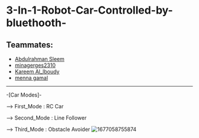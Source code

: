 # 3-In-1-Robot-Car-Controlled-by-bluethooth-
## Teammates:
 - [Abdulrahman Sleem](https://github.com/AbdulrahmanSleem)
 - [minagerges2310](https://github.com/minagerges2310)
 - [Kareem Al_lboudy](https://github.com/Kareem-Allboudy95)
 - [menna gamal](https://github.com/Mennagamal272)
 ***************************************************************************
  -[Car Modes]-
 
--> First_Mode : RC Car

--> Second_Mode : Line Follower

--> Third_Mode : Obstacle Avoider
![1677058755874](https://user-images.githubusercontent.com/95527475/220584696-ba075a37-0e40-436b-9e59-99dae9632cf8.jpg)

